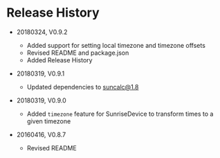 # Release History

* 20180324, V0.9.2
    * Added support for setting local timezone and timezone offsets
    * Revised README and package.json
    * Added Release History

* 20180319, V0.9.1
    * Updated dependencies to suncalc@1.8
    
* 20180319, V0.9.0
    * Added `timezone` feature for SunriseDevice to transform times to a given timezone

* 20160416, V0.8.7
    * Revised README